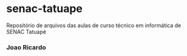 # senac-tatuape
Repositório de arquivos das aulas de curso técnico em informática de SENAC Tatuapé 

### Joao Ricardo
